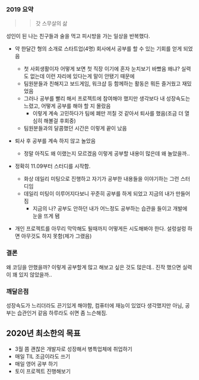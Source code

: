 ### 2019 요약
>> 갓 스무살의 삶 

성인이 된 나는 친구들과 술을 먹고 피시방을 가는 일상을 반복했다.

- 약 한달간 형의 소개로 스타트업(4명) 회사에서 공부를 할 수 있는 기회를 얻게 되었음
  - 첫 사회생활이자 어떻게 보면 첫 직장 이기에 혼자 눈치보기 바빴음 왜냐? 실력도 없는데 이런 자리에 있다는게 말이 안됐기 때문에
  - 팀원분들과 친해지고 보드게임, 워크샵 등 함께하는 활동은 뭐든 즐거웠고 재밌었음
  - 그러나 공부를 빨리 해서 프로젝트에 참여해야 했지만 생각보다 내 성장속도는 느렸고, 어떻게 공부를 해야 할 지 몰랐음
    - 이렇게 계속 고민하다가 팀에 폐만 끼칠 것 같아서 퇴사를 했음(조금 더 열심히 해볼걸 후회중)
  - 팀원분들과의 달콤했던 시간은 이렇게 끝이 났음
  
- 퇴사 후 공부를 계속 하지 않고 놀았음
  - 정말 아직도 왜 이랬는지 모르겠음 이렇게 공부할 내용이 많은데 왜 놀았을까..
  
- 정확히 11.09부터 스터디를 시작함.
  - 화상 데일리 미팅으로 진행하고 자기가 공부한 내용들을 이야기하는 그런 스터디임
  - 데일리 미팅이 이루어지다보니 꾸준히 공부를 하게 되었고 지금의 내가 만들어짐
    - 지금의 나? 공부도 안하던 내가 어느정도 공부하는 습관을 들이고 개발에 눈을 뜨게 됌
    
- 개인 프로젝트를 아무리 막막해도 될때까지 어떻게든 시도해봐야 한다. 설렁설렁 하면 아무것도 하지 못함(제가 그랬음)
    
### 결론 
왜 코딩을 안했을까? 이렇게 공부할게 많고 해보고 싶은 것도 많은데.. 진작 했으면 실력이 꽤 있지 않았을까..
### 깨달은점 
성장속도가 느리더라도 끈기있게 해야함, 컴퓨터에 재능이 있었다 생각했지만 아님, 공부는 습관인거 같음 하루라도 쉬면 좀 느슨해짐.


## 2020년 최소한의 목표
- 3월 쯤 괜찮은 개발자로 성장해서 병특업체에 취업하기
- 매일 TIL 조금이라도 쓰기
- 매일 영어 공부 하기
- 토이 프로젝트 진행해보기
